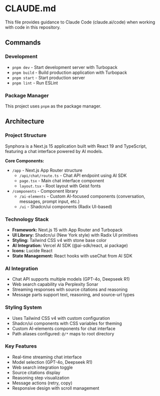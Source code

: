 # CLAUDE.md

This file provides guidance to Claude Code (claude.ai/code) when working with code in this repository.

## Commands

### Development
- `pnpm dev` - Start development server with Turbopack
- `pnpm build` - Build production application with Turbopack
- `pnpm start` - Start production server
- `pnpm lint` - Run ESLint

### Package Manager
This project uses `pnpm` as the package manager.

## Architecture

### Project Structure
Synphora is a Next.js 15 application built with React 19 and TypeScript, featuring a chat interface powered by AI models.

**Core Components:**
- `/app` - Next.js App Router structure
  - `/api/chat/route.ts` - Chat API endpoint using AI SDK
  - `page.tsx` - Main chat interface component
  - `layout.tsx` - Root layout with Geist fonts
- `/components` - Component library
  - `/ai-elements` - Custom AI-focused components (conversation, messages, prompt input, etc.)
  - `/ui` - Shadcn/ui components (Radix UI-based)

### Technology Stack
- **Framework:** Next.js 15 with App Router and Turbopack
- **UI Library:** Shadcn/ui (New York style) with Radix UI primitives
- **Styling:** Tailwind CSS v4 with stone base color
- **AI Integration:** Vercel AI SDK (@ai-sdk/react, ai package)
- **Icons:** Lucide React
- **State Management:** React hooks with useChat from AI SDK

### AI Integration
- Chat API supports multiple models (GPT-4o, Deepseek R1)
- Web search capability via Perplexity Sonar
- Streaming responses with source citations and reasoning
- Message parts support text, reasoning, and source-url types

### Styling System
- Uses Tailwind CSS v4 with custom configuration
- Shadcn/ui components with CSS variables for theming
- Custom AI-elements components for chat interface
- Path aliases configured: `@/*` maps to root directory

### Key Features
- Real-time streaming chat interface
- Model selection (GPT-4o, Deepseek R1)
- Web search integration toggle
- Source citations display
- Reasoning step visualization
- Message actions (retry, copy)
- Responsive design with scroll management